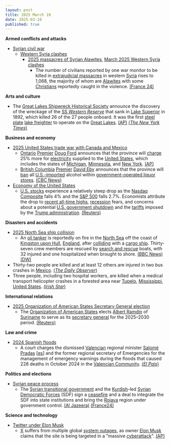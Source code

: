 ```yaml
---
layout: post
title: 2025 March 10
date: 2025-03-10
published: true
---
```



**Armed conflicts and attacks**

* [Syrian civil war](https://en.wikipedia.org/wiki/Syrian_civil_war "Syrian civil war")
  + [Western Syria clashes](https://en.wikipedia.org/wiki/Western_Syria_clashes_%28December_2024%E2%80%93present%29 "Western Syria clashes (December 2024–present)")
    - [2025 massacres of Syrian Alawites](https://en.wikipedia.org/wiki/2025_massacres_of_Syrian_Alawites "2025 massacres of Syrian Alawites"), [March 2025 Western Syria clashes](https://en.wikipedia.org/wiki/March_2025_Western_Syria_clashes "March 2025 Western Syria clashes")
      * The number of civilians reported by one war monitor to be killed in [extrajudicial massacres](https://en.wikipedia.org/wiki/Extrajudicial_killing "Extrajudicial killing") in western [Syria](https://en.wikipedia.org/wiki/Syria "Syria") rises to 1,068, the majority of whom are [Alawites](https://en.wikipedia.org/wiki/Alawites "Alawites") with some [Christians](https://en.wikipedia.org/wiki/Christians "Christians") reportedly caught in the violence. [(France 24)](https://www.france24.com/en/live-news/20250310-fear-among-syrian-christians-after-deadly-attacks)

**Arts and culture**

* The [Great Lakes Shipwreck Historical Society](https://en.wikipedia.org/wiki/Great_Lakes_Shipwreck_Museum "Great Lakes Shipwreck Museum") announce the discovery of the wreckage of the [SS *Western Reserve*](https://en.wikipedia.org/wiki/SS_Western_Reserve "SS Western Reserve") that sank in [Lake Superior](https://en.wikipedia.org/wiki/Lake_Superior "Lake Superior") in 1892, which killed 26 of the 27 people onboard. It was the first [steel plate](https://en.wikipedia.org/wiki/Steel_plate "Steel plate") [lake freighter](https://en.wikipedia.org/wiki/Lake_freighter "Lake freighter") to operate on the [Great Lakes](https://en.wikipedia.org/wiki/Great_Lakes "Great Lakes"). [(AP)](https://apnews.com/article/lake-superior-shipwreck-western-reserve-discovery-d2eec75da48acfb6d1c94c9cc85ce5b1) [(*The New York Times*)](https://www.nytimes.com/2025/03/13/us/shipwreck-lake-superior-western-reserve.html)

**Business and economy**

* [2025 United States trade war with Canada and Mexico](https://en.wikipedia.org/wiki/2025_United_States_trade_war_with_Canada_and_Mexico "2025 United States trade war with Canada and Mexico")
  + [Ontario](https://en.wikipedia.org/wiki/Ontario "Ontario") [Premier](https://en.wikipedia.org/wiki/Premier_of_Ontario "Premier of Ontario") [Doug Ford](https://en.wikipedia.org/wiki/Doug_Ford "Doug Ford") announces that the province will [charge](https://en.wikipedia.org/wiki/Tariff "Tariff") 25% more for [electricity](https://en.wikipedia.org/wiki/Mains_electricity "Mains electricity") supplied to the [United States](https://en.wikipedia.org/wiki/United_States "United States"), which includes the states of [Michigan](https://en.wikipedia.org/wiki/Michigan "Michigan"), [Minnesota](https://en.wikipedia.org/wiki/Minnesota "Minnesota"), and [New York](https://en.wikipedia.org/wiki/New_York_%28state%29 "New York (state)"). [(AP)](https://apnews.com/article/canada-ontario-us-trump-tariffs-electricity-834dc3d9defd314923912f9bd8540e31)
  + [British Columbia](https://en.wikipedia.org/wiki/British_Columbia "British Columbia") [Premier](https://en.wikipedia.org/wiki/Premier_of_British_Columbia "Premier of British Columbia") [David Eby](https://en.wikipedia.org/wiki/David_Eby "David Eby") announces that the province will [ban](https://en.wikipedia.org/wiki/Trade_prohibition "Trade prohibition") all [U.S.-imported](https://en.wikipedia.org/wiki/Canada%E2%80%93United_States_trade_relations "Canada–United States trade relations") alcohol within [government-operated liquor stores](https://en.wikipedia.org/wiki/BC_Liquor_Stores "BC Liquor Stores"). [(CBC News)](https://www.cbc.ca/news/canada/british-columbia/b-c-bans-all-u-s-acohol-1.7479629)
* [Economy of the United States](https://en.wikipedia.org/wiki/Economy_of_the_United_States "Economy of the United States")
  + [U.S. stocks](https://en.wikipedia.org/wiki/New_York_Stock_Exchange "New York Stock Exchange") experience a relatively steep drop as the [Nasdaq Composite](https://en.wikipedia.org/wiki/Nasdaq_Composite "Nasdaq Composite") falls 4% and the [S&P 500](https://en.wikipedia.org/wiki/S%26P_500 "S&P 500") falls 2.7%. Economists attribute the drop to [recent all-time highs](https://en.wikipedia.org/wiki/Closing_milestones_of_the_Nasdaq_Composite "Closing milestones of the Nasdaq Composite"), [recession](https://en.wikipedia.org/wiki/Recession "Recession") fears, and concerns about a potential [U.S. government shutdown](https://en.wikipedia.org/wiki/Government_shutdowns_in_the_United_States "Government shutdowns in the United States") and the [tariffs](https://en.wikipedia.org/wiki/Second_Trump_tariffs "Second Trump tariffs") imposed by the [Trump administration](https://en.wikipedia.org/wiki/Second_presidency_of_Donald_Trump "Second presidency of Donald Trump"). [(Reuters)](https://www.reuters.com/markets/us/futures-lower-tariff-worries-continue-tesla-falls-2025-03-10/)

**Disasters and accidents**

* [2025 North Sea ship collision](https://en.wikipedia.org/wiki/2025_North_Sea_ship_collision "2025 North Sea ship collision")
  + An [oil tanker](https://en.wikipedia.org/wiki/Oil_tanker "Oil tanker") is reportedly on fire in the [North Sea](https://en.wikipedia.org/wiki/North_Sea "North Sea") off the coast of [Kingston upon Hull](https://en.wikipedia.org/wiki/Kingston_upon_Hull "Kingston upon Hull"), [England](https://en.wikipedia.org/wiki/England "England"), after [colliding](https://en.wikipedia.org/wiki/Ship_collision "Ship collision") with a [cargo ship](https://en.wikipedia.org/wiki/Cargo_ship "Cargo ship"). Thirty-seven crew members are rescued by [search and rescue](https://en.wikipedia.org/wiki/Search_and_rescue "Search and rescue") boats, with 32 injured and one hospitalized when brought to shore. [(BBC News)](https://www.bbc.co.uk/news/live/cgq1pwjlqq2t) [(DW)](https://www.dw.com/en/north-sea-37-crew-brought-ashore-after-ship-collision/a-71878602)
* Thirty-two people are killed and at least 12 others are injured in two bus crashes in [Mexico](https://en.wikipedia.org/wiki/Mexico "Mexico"). [(*The Daily Observer*)](https://www.observerbd.com/news/516060)
* Three people, including two hospital workers, are killed when a medical transport helicopter crashes in a forested area near [Tupelo](https://en.wikipedia.org/wiki/Tupelo%2C_Mississippi "Tupelo, Mississippi"), [Mississippi](https://en.wikipedia.org/wiki/Mississippi "Mississippi"), [United States](https://en.wikipedia.org/wiki/United_States "United States"). [(*Irish Star*)](https://www.irishstar.com/news/us-news/helicopter-crash-kills-three-mississippi-34835266)

**International relations**

* [2025 Organization of American States Secretary General election](https://en.wikipedia.org/wiki/2025_Organization_of_American_States_Secretary_General_election "2025 Organization of American States Secretary General election")
  + The [Organization of American States](https://en.wikipedia.org/wiki/Organization_of_American_States "Organization of American States") elects [Albert Ramdin](https://en.wikipedia.org/wiki/Albert_Ramdin "Albert Ramdin") of [Suriname](https://en.wikipedia.org/wiki/Suriname "Suriname") to serve as its [secretary general](https://en.wikipedia.org/wiki/Secretary_General_of_the_Organization_of_American_States "Secretary General of the Organization of American States") for the 2025–2030 period. [(Reuters)](https://www.reuters.com/world/americas/surinames-albert-ramdin-elected-oas-first-caribbean-secretary-general-2025-03-10/)

**Law and crime**

* [2024 Spanish floods](https://en.wikipedia.org/wiki/2024_Spanish_floods "2024 Spanish floods")
  + A court charges the dismissed [Valencian](https://en.wikipedia.org/wiki/Valencian_Community "Valencian Community") regional minister [Salomé Pradas](/w/index.php?title=Salom%C3%A9_Pradas&action=edit&redlink=1 "Salomé Pradas (page does not exist)") [[es](https://es.wikipedia.org/wiki/Salom%C3%A9_Pradas "es:Salomé Pradas")] and the former regional secretary of Emergencies for the management of emergency warnings during the floods that caused 228 deaths in October 2024 in the [Valencian Community](https://en.wikipedia.org/wiki/Valencian_Community "Valencian Community"). [(*El País*)](https://elpais.com/espana/2025-03-10/la-jueza-imputa-a-la-exconsejera-de-mazon-que-dirigio-el-dispositivo-de-emergencias-durante-la-dana.html)

**Politics and elections**

* [Syrian peace process](https://en.wikipedia.org/wiki/Syrian_peace_process "Syrian peace process")
  + The [Syrian transitional government](https://en.wikipedia.org/wiki/First_Syrian_transitional_government "First Syrian transitional government") and the [Kurdish](https://en.wikipedia.org/wiki/Kurds_in_Syria "Kurds in Syria")-led [Syrian Democratic Forces](https://en.wikipedia.org/wiki/Syrian_Democratic_Forces "Syrian Democratic Forces") (SDF) sign a [ceasefire](https://en.wikipedia.org/wiki/Ceasefire "Ceasefire") and a deal to integrate the SDF into state institutions and bring the [Rojava](https://en.wikipedia.org/wiki/Democratic_Autonomous_Administration_of_North_and_East_Syria "Democratic Autonomous Administration of North and East Syria") region under government control. [(Al Jazeera)](https://www.aljazeera.com/news/2025/3/10/syria-merges-kurdish-led-syrian-democratic-forces-into-state-institutions/) [(France24)](https://www.france24.com/en/live-news/20250310-%F0%9F%94%B4-syria-s-government-signs-deal-with-kurdish-led-authorities-in-the-northeast/)

**Science and technology**

* [Twitter under Elon Musk](https://en.wikipedia.org/wiki/Twitter_under_Elon_Musk "Twitter under Elon Musk")
  + [X](https://en.wikipedia.org/wiki/Twitter "Twitter") suffers from multiple global [system outages](https://en.wikipedia.org/wiki/System_outage "System outage"), as owner [Elon Musk](https://en.wikipedia.org/wiki/Elon_Musk "Elon Musk") claims that the site is being targeted in a "massive [cyberattack](https://en.wikipedia.org/wiki/Cyberattack "Cyberattack")". [(AP)](https://apnews.com/article/x-musk-twitter-outage-california-0268a8b035aaa277c0287e7c82b6081e)
